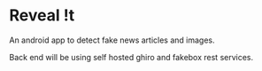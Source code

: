 # Reveal !t
An android app to detect fake news articles and images.

Back end will be using self hosted ghiro and fakebox rest services.
